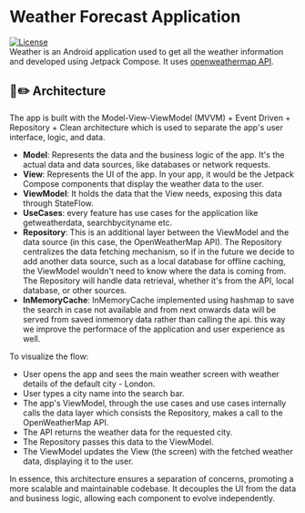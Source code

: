 # Weather Forecast Application
<a href="https://github.com/modish90"><img alt="License" src="https://img.shields.io/static/v1?label=GitHub&message=rakesh-kumar&color=C51162"/></a><br>
Weather is an Android application used to get all the weather information and developed using Jetpack Compose. It uses [openweathermap API](https://openweathermap.org/api).

## 📐✏️ Architecture
The app is built with the Model-View-ViewModel (MVVM) + Event Driven + Repository + Clean architecture which is used to separate the app's user interface, logic, and data.

- **Model**: Represents the data and the business logic of the app. It's the actual data and data sources, like databases or network requests.
- **View**: Represents the UI of the app. In your app, it would be the Jetpack Compose components that display the weather data to the user.
- **ViewModel**: It holds the data that the View needs, exposing this data through StateFlow.
- **UseCases**: every feature has use cases for the application like getweatherdata, searchbycityname etc.
- **Repository**: This is an additional layer between the ViewModel and the data source (in this case, the OpenWeatherMap API). The Repository centralizes the data fetching mechanism, so if in the future we decide to add another data source, such as a local database for offline caching, the ViewModel wouldn't need to know where the data is coming from. The Repository will handle data retrieval, whether it's from the API, local database, or other sources.
- **InMemoryCache**: InMemoryCache implemented using hashmap to save the search in case not available and from next onwards data will be served from saved inmemory data rather than calling the api. this way we improve the performace of the application and user experience as well.


To visualize the flow:

- User opens the app and sees the main weather screen with weather details of the default city - London.
- User types a city name into the search bar.
- The app's ViewModel, through the use cases and use cases internally calls the data layer which consists the Repository, makes a call to the OpenWeatherMap API.
- The API returns the weather data for the requested city.
- The Repository passes this data to the ViewModel.
- The ViewModel updates the View (the screen) with the fetched weather data, displaying it to the user.

In essence, this architecture ensures a separation of concerns, promoting a more scalable and maintainable codebase. It decouples the UI from the data and business logic, allowing each component to evolve independently.



